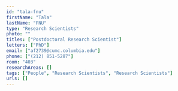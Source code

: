 ```yaml
---
id: "tala-fnu"
firstName: "Tala"
lastName: "FNU"
type: "Research Scientists"
photo: ""
titles: ["Postdoctoral Research Scientist"]
letters: ["PhD"]
email: ["af2739@cumc.columbia.edu"]
phone: ["(212) 851-5287"]
room: "403"
researchAreas: []
tags: ["People", "Research Scientists", "Research Scientists"]
urls: []
---
```

